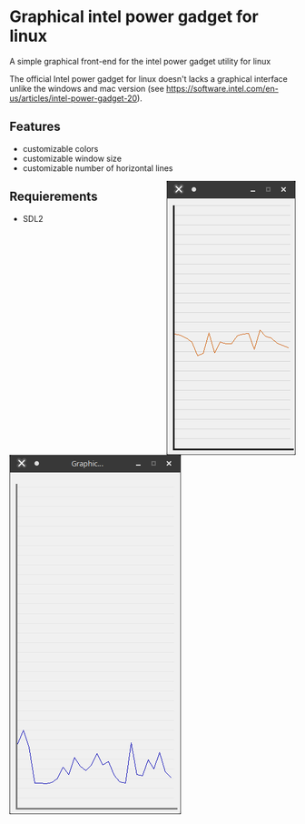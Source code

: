 # Graphical intel power gadget for linux
A simple graphical front-end for the intel power gadget utility for linux

The official Intel power gadget for linux doesn't lacks a graphical interface unlike the windows and mac version (see <https://software.intel.com/en-us/articles/intel-power-gadget-20>).

## Features
* customizable colors
* customizable window size
* customizable number of horizontal lines
<img style="float: right;" src="https://raw.githubusercontent.com/lorenzoiuri/Graphical-intel-power-gadget-for-linux/master/res/linux1.png">

## Requierements
* SDL2

![screenshot2](https://raw.githubusercontent.com/lorenzoiuri/Graphical-intel-power-gadget-for-linux/master/res/linux2.png)
